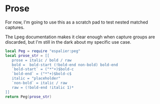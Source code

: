 # Prose

For now, I'm going to use this as a scratch pad to test nested matched
captures.


The Lpeg documentation makes it clear enough when capture groups are
discarded, but I'm still in the dark about my specific use case.

```lua
local Peg = require "espalier:peg"
local prose_str = [[
   prose = italic / bold / raw
   bold =  bold-start (!bold-end non-bold) bold-end
   `bold-start` = ("*"+)$bold-c
   `bold-end` = ("*"+)$bold-c$
   italic = "placeholder"
   `non-bold` = italic / raw
   raw = (!bold-end !italic 1)*
]]
return Peg(prose_str)
```
